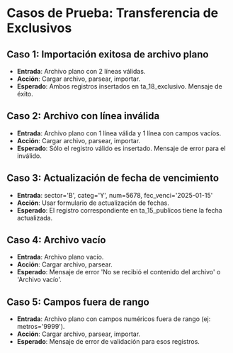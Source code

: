 # Casos de Prueba: Transferencia de Exclusivos

## Caso 1: Importación exitosa de archivo plano
- **Entrada**: Archivo plano con 2 líneas válidas.
- **Acción**: Cargar archivo, parsear, importar.
- **Esperado**: Ambos registros insertados en ta_18_exclusivo. Mensaje de éxito.

## Caso 2: Archivo con línea inválida
- **Entrada**: Archivo plano con 1 línea válida y 1 línea con campos vacíos.
- **Acción**: Cargar archivo, parsear, importar.
- **Esperado**: Sólo el registro válido es insertado. Mensaje de error para el inválido.

## Caso 3: Actualización de fecha de vencimiento
- **Entrada**: sector='B', categ='Y', num=5678, fec_venci='2025-01-15'
- **Acción**: Usar formulario de actualización de fechas.
- **Esperado**: El registro correspondiente en ta_15_publicos tiene la fecha actualizada.

## Caso 4: Archivo vacío
- **Entrada**: Archivo plano vacío.
- **Acción**: Cargar archivo, parsear.
- **Esperado**: Mensaje de error 'No se recibió el contenido del archivo' o 'Archivo vacío'.

## Caso 5: Campos fuera de rango
- **Entrada**: Archivo plano con campos numéricos fuera de rango (ej: metros='9999').
- **Acción**: Cargar archivo, parsear, importar.
- **Esperado**: Mensaje de error de validación para esos registros.

